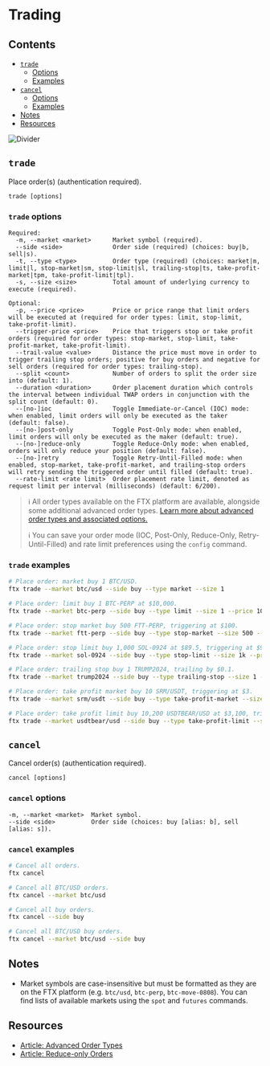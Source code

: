 # Trading

## Contents

- [`trade`](#trade)
  - [Options](#trade-options)
  - [Examples](#trade-examples)
- [`cancel`](#cancel)
  - [Options](#cancel-options)
  - [Examples](#cancel-examples)
- [Notes](#notes)
- [Resources](#resources)

![Divider](../../images/divider.png)

## `trade`

Place order(s) (authentication required).

```
trade [options]
```

### `trade` options

```
Required:
  -m, --market <market>      Market symbol (required).
  --side <side>              Order side (required) (choices: buy|b, sell|s).
  -t, --type <type>          Order type (required) (choices: market|m, limit|l, stop-market|sm, stop-limit|sl, trailing-stop|ts, take-profit-market|tpm, take-profit-limit|tpl).
  -s, --size <size>          Total amount of underlying currency to execute (required).

Optional:
  -p, --price <price>        Price or price range that limit orders will be executed at (required for order types: limit, stop-limit, take-profit-limit).
  --trigger-price <price>    Price that triggers stop or take profit orders (required for order types: stop-market, stop-limit, take-profit-market, take-profit-limit).
  --trail-value <value>      Distance the price must move in order to trigger trailing stop orders; positive for buy orders and negative for sell orders (required for order types: trailing-stop).
  --split <count>            Number of orders to split the order size into (default: 1).
  --duration <duration>      Order placement duration which controls the interval between individual TWAP orders in conjunction with the split count (default: 0).
  --[no-]ioc                 Toggle Immediate-or-Cancel (IOC) mode: when enabled, limit orders will only be executed as the taker (default: false).
  --[no-]post-only           Toggle Post-Only mode: when enabled, limit orders will only be executed as the maker (default: true).
  --[no-]reduce-only         Toggle Reduce-Only mode: when enabled, orders will only reduce your position (default: false).
  --[no-]retry               Toggle Retry-Until-Filled mode: when enabled, stop-market, take-profit-market, and trailing-stop orders will retry sending the triggered order until filled (default: true).
  --rate-limit <rate limit>  Order placement rate limit, denoted as request limit per interval (milliseconds) (default: 6/200).
```

> ℹ️ All order types available on the FTX platform are available, alongside some additional advanced order types. [Learn more about advanced order types and associated options.](./advanced-orders.md)
>
> ℹ️ You can save your order mode (IOC, Post-Only, Reduce-Only, Retry-Until-Filled) and rate limit preferences using the `config` command.

### `trade` examples

```sh
# Place order: market buy 1 BTC/USD.
ftx trade --market btc/usd --side buy --type market --size 1

# Place order: limit buy 1 BTC-PERP at $10,000.
ftx trade --market btc-perp --side buy --type limit --size 1 --price 10k

# Place order: stop market buy 500 FTT-PERP, triggering at $100.
ftx trade --market ftt-perp --side buy --type stop-market --size 500 --trigger-price 100

# Place order: stop limit buy 1,000 SOL-0924 at $89.5, triggering at $90.5.
ftx trade --market sol-0924 --side buy --type stop-limit --size 1k --price 89.5 --trigger-price 90.5

# Place order: trailing stop buy 1 TRUMP2024, trailing by $0.1.
ftx trade --market trump2024 --side buy --type trailing-stop --size 1 --trail-value 0.1

# Place order: take profit market buy 10 SRM/USDT, triggering at $3.
ftx trade --market srm/usdt --side buy --type take-profit-market --size 10 --trigger-price 3

# Place order: take profit limit buy 10,200 USDTBEAR/USD at $3,100, triggering at $3,000
ftx trade --market usdtbear/usd --side buy --type take-profit-limit --size 10.2k --price 3100 --trigger-price 3000
```

## `cancel`

Cancel order(s) (authentication required).

```
cancel [options]
```

### `cancel` options

```
-m, --market <market>  Market symbol.
--side <side>          Order side (choices: buy [alias: b], sell [alias: s]).
```

### `cancel` examples

```sh
# Cancel all orders.
ftx cancel

# Cancel all BTC/USD orders.
ftx cancel --market btc/usd

# Cancel all buy orders.
ftx cancel --side buy

# Cancel all BTC/USD buy orders.
ftx cancel --market btc/usd --side buy
```

## Notes

- Market symbols are case-insensitive but must be formatted as they are on the FTX platform (e.g. `btc/usd`, `btc-perp`, `btc-move-0808`). You can find lists of available markets using the `spot` and `futures` commands.

## Resources

- [Article: Advanced Order Types](https://help.ftx.com/hc/en-us/articles/360031896592-Advanced-Order-Types)
- [Article: Reduce-only Orders](https://help.ftx.com/hc/en-us/articles/360030802012-Reduce-only-Orders)
